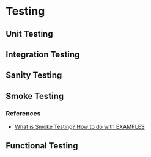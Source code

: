 # Testing

## Unit Testing

## Integration Testing

## Sanity Testing

## Smoke Testing

### References

+ [What is Smoke Testing? How to do with EXAMPLES](https://www.guru99.com/smoke-testing.html)

## Functional Testing
